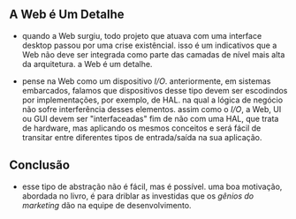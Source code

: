 ## A Web é Um Detalhe
- quando a Web surgiu, todo projeto que atuava com uma interface desktop passou
por uma crise existêncial. isso é um indicativos que a Web não deve ser
integrada como parte das camadas de nível mais alta da arquitetura. a Web é um
detalhe.

- pense na Web como um dispositivo *I/O*. anteriormente, em sistemas embarcados,
falamos que dispositivos desse tipo devem ser escodindos por implementações, por
exemplo, de HAL. na qual a lógica de negócio não sofre interferência desses
elementos. assim como o *I/O*, a Web, UI ou GUI devem ser "interfaceadas" fim de
não com uma HAL, que trata de hardware, mas aplicando os mesmos conceitos e será
fácil de transitar entre diferentes tipos de entrada/saída na sua aplicação.

## Conclusão
- esse tipo de abstração não é fácil, mas é possível. uma boa motivação,
abordada no livro, é para driblar as investidas que os *gênios do marketing* dão
na equipe de desenvolvimento.

